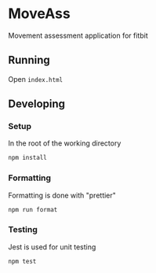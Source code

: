 # MoveAss

Movement assessment application for fitbit


## Running

Open `index.html`


## Developing

### Setup

In the root of the working directory

```bash
npm install
```


### Formatting

Formatting is done with "prettier"

```bash
npm run format
```


### Testing

Jest is used for unit testing

```bash
npm test
```